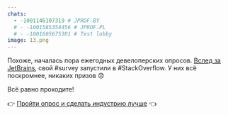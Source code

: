 ```yaml
---
chats:
  - -1001146107319 # JPROF.BY
  # - -1001585354456 # JPROF.PL
  # - -1001605675301 # Test lobby
image: 13.png
---
```


Похоже\, началась пора ежегодных девелоперских опросов\. [Вслед за JetBrains](https://t.me/jprof_by/114031)\, свой \#survey запустили в \#StackOverflow\. У них всё поскромнее\, никаких призов 😞

Всё равно проходите\!

👉 [Пройти опрос и сделать индустрию лучше](https://stackoverflow.az1.qualtrics.com/jfe/form/SV_5jeoE1pq9sFcwIe) 👈
